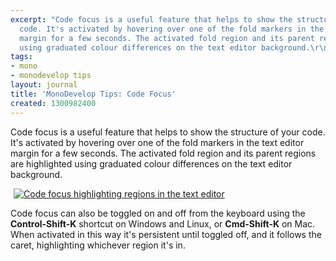 ```yaml
---
excerpt: "Code focus is a useful feature that helps to show the structure of your
  code. It's activated by hovering over one of the fold markers in the text editor
  margin for a few seconds. The activated fold region and its parent regions are highlighted
  using graduated colour differences on the text editor background.\r\n\r"
tags:
- mono
- monodevelop tips
layout: journal
title: 'MonoDevelop Tips: Code Focus'
created: 1300982400
---
```

Code focus is a useful feature that helps to show the structure of your code. It's activated by hovering over one of the fold markers in the text editor margin for a few seconds. The activated fold region and its parent regions are highlighted using graduated colour differences on the text editor background.

<a href="http://mjhutchinson.com/files/images/md-tips/code-focus.png" rel="lightbox[md_tips_code_focus]" title="Code focus highlighting regions in the text editor"><img src="http://mjhutchinson.com/files/images/md-tips/t/code-focus.png" alt="Code focus highlighting regions in the text editor" style="max-width:98%; display:block;margin-left:auto;margin-right:auto;" /></a>

Code focus can also be toggled on and off from the keyboard using the <strong>Control-Shift-K</strong> shortcut on Windows and Linux, or <strong>Cmd-Shift-K</strong> on Mac. When activated in this way it's persistent until toggled off, and it follows the caret, highlighting whichever region it's in. 

